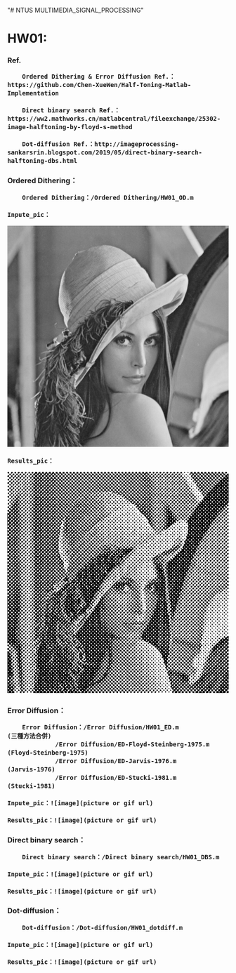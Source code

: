 "# NTUS MULTIMEDIA_SIGNAL_PROCESSING" 

<h1>HW01:

<h3>Ref.

		Ordered Dithering & Error Diffusion Ref.： https://github.com/Chen-XueWen/Half-Toning-Matlab-Implementation

		Direct binary search Ref.： https://ww2.mathworks.cn/matlabcentral/fileexchange/25302-image-halftoning-by-floyd-s-method

		Dot-diffusion Ref.：http://imageprocessing-sankarsrin.blogspot.com/2019/05/direct-binary-search-halftoning-dbs.html


<h3>Ordered Dithering：

        Ordered Dithering：/Ordered Dithering/HW01_OD.m

	Inpute_pic：

![image](https://github.com/junyi1997/MULTIMEDIA_SIGNAL_PROCESSING/blob/main/HW01/Ordered%20Dithering/lena.bmp)

	Results_pic：

![image](https://github.com/junyi1997/MULTIMEDIA_SIGNAL_PROCESSING/blob/main/HW01/Ordered%20Dithering/Ordered%20Dithering.bmp)

<h3>Error Diffusion：

        Error Diffusion：/Error Diffusion/HW01_ED.m                     (三種方法合併)
			     /Error Diffusion/ED-Floyd-Steinberg-1975.m     (Floyd-Steinberg-1975)
			     /Error Diffusion/ED-Jarvis-1976.m              (Jarvis-1976)
			     /Error Diffusion/ED-Stucki-1981.m              (Stucki-1981)

	Inpute_pic：![image](picture or gif url)

	Results_pic：![image](picture or gif url)

<h3>Direct binary search：
	    
        Direct binary search：/Direct binary search/HW01_DBS.m

	Inpute_pic：![image](picture or gif url)

	Results_pic：![image](picture or gif url)

<h3>Dot-diffusion：

        Dot-diffusion：/Dot-diffusion/HW01_dotdiff.m

	Inpute_pic：![image](picture or gif url)

	Results_pic：![image](picture or gif url)

	    
